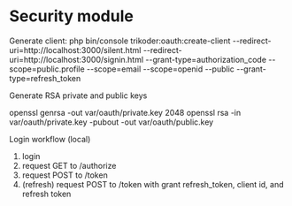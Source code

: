 # Security module

Generate client: php bin/console trikoder:oauth:create-client --redirect-uri=http://localhost:3000/silent.html --redirect-uri=http://localhost:3000/signin.html --grant-type=authorization_code --scope=public.profile --scope=email --scope=openid --public --grant-type=refresh_token

Generate RSA private and public keys

openssl genrsa -out var/oauth/private.key 2048
openssl rsa -in var/oauth/private.key -pubout -out var/oauth/public.key

Login workflow (local)

1. login
2. request GET to /authorize
3. request POST to /token
4. (refresh) request POST to /token with grant refresh_token, client id, and refresh token
